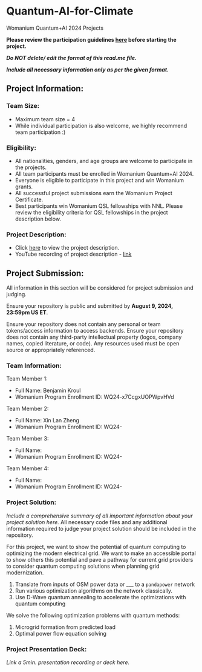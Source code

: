 # Quantum-AI-for-Climate
Womanium Quantum+AI 2024 Projects

**Please review the participation guidelines [here](https://github.com/womanium-quantum/Quantum-AI-2024) before starting the project.**

_**Do NOT delete/ edit the format of this read.me file.**_

_**Include all necessary information only as per the given format.**_

## Project Information:

### Team Size:
  - Maximum team size = 4
  - While individual participation is also welcome, we highly recommend team participation :)

### Eligibility:
  - All nationalities, genders, and age groups are welcome to participate in the projects.
  - All team participants must be enrolled in Womanium Quantum+AI 2024.
  - Everyone is eligible to participate in this project and win Womanium grants.
  - All successful project submissions earn the Womanium Project Certificate.
  - Best participants win Womanium QSL fellowships with NNL. Please review the eligibility criteria for QSL fellowships in the project description below.

### Project Description:
  - Click [here](https://drive.google.com/file/d/1yoY_venPkNStjcDu0Na0HYhgO6CvVYdM/view?usp=sharing) to view the project description.
  - YouTube recording of project description - [link](https://youtu.be/ka2RgUYo83c?si=MUb_dwTVfP1FV_47)

## Project Submission:
All information in this section will be considered for project submission and judging.

Ensure your repository is public and submitted by **August 9, 2024, 23:59pm US ET**.

Ensure your repository does not contain any personal or team tokens/access information to access backends. Ensure your repository does not contain any third-party intellectual property (logos, company names, copied literature, or code). Any resources used must be open source or appropriately referenced.

### Team Information:
Team Member 1: 
 - Full Name: Benjamin Kroul
 - Womanium Program Enrollment ID: WQ24-x7CcgxUOPWpvHVd

Team Member 2: 
 - Full Name: Xin Lan Zheng
 - Womanium Program Enrollment ID: WQ24-

Team Member 3: 
 - Full Name:
 - Womanium Program Enrollment ID: WQ24-

Team Member 4: 
 - Full Name: 
 - Womanium Program Enrollment ID: WQ24-

### Project Solution:
_Include a comprehensive summary of all important information about your project solution here._
All necessary code files and any additional information required to judge your project solution should be included in the repository. 


For this project, we want to show the potential of quantum computing to optimizing the modern electrical grid. 
We want to make an accessible portal to show others this potential and pave a pathway for current grid providers to consider quantum computing solutions when planning grid modernization. 

1. Translate from inputs of OSM power data or ___ to a `pandapower` network
1. Run various optimization algorithms on the network classically. 
1. Use D-Wave quantum annealing to accelerate the optimizations with quantum computing

We solve the following optimization problems with quantum methods:
1. Microgrid formation from predicted load
1. Optimal power flow equation solving

### Project Presentation Deck:
_Link a 5min. presentation recording or deck here._

